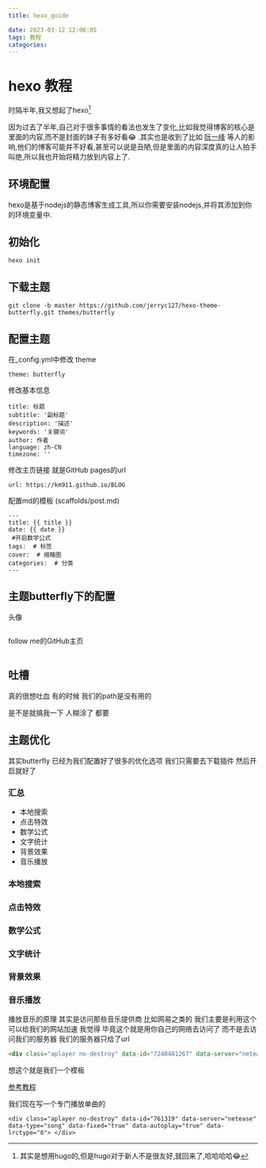 ```yaml
---
title: hexo_guide

date: 2023-03-12 12:06:05
tags: 教程
categories: 
---
```


# hexo 教程

时隔半年,我又想起了hexo[^为什么回来了] 

因为过去了半年,自己对于很多事情的看法也发生了变化,比如我觉得博客的核心是里面的内容,而不是封面的妹子有多好看:joy: .其实也是收到了比如 [阮一峰]() 等人的影响,他们的博客可能并不好看,甚至可以说是丑陋,但是里面的内容深度真的让人拍手叫绝,所以我也开始将精力放到内容上了.



## 环境配置

hexo是基于nodejs的静态博客生成工具,所以你需要安装nodejs,并将其添加到你的环境变量中.



## 初始化

```
hexo init
```

## 下载主题

```
git clone -b master https://github.com/jerryc127/hexo-theme-butterfly.git themes/butterfly
```

## 配置主题

在_config.yml中修改 theme

```
theme: butterfly
```

修改基本信息

```
title: 标题
subtitle: '副标题'
description: '描述'
keywords: '关键词'
author: 作者
language: zh-CN
timezone: ''
```

修改主页链接 就是GitHub pages的url

```
url: https://km911.github.io/BLOG
```

配置md的模板 (scaffolds/post.md)

```
---
title: {{ title }}
date: {{ date }}
 #开启数学公式
tags:  # 标签
cover:  # 缩略图
categories:  # 分类
---
```



## 主题butterfly下的配置

头像

```
```

follow me的GitHub主页

```
```





## 吐槽

真的很想吐血 有的时候 我们的path是没有用的

是不是就搞我一下 人糊涂了 都要





## 主题优化

其实butterfly 已经为我们配置好了很多的优化选项 我们只需要去下载插件 然后开启就好了 

### 汇总

* 本地搜索
* 点击特效 
* 数学公式
* 文字统计
* 背景效果
* 音乐播放



### 本地搜索

### 点击特效

### 数学公式

### 文字统计

### 背景效果

### 音乐播放

播放音乐的原理 其实是访问那些音乐提供商 比如网易之类的 我们主要是利用这个可以给我们的网站加速 我觉得 毕竟这个就是用你自己的网络去访问了 而不是去访问我们的服务器 我们的服务器只给了url 

```html
<div class="aplayer no-destroy" data-id="7248481267" data-server="netease" data-type="playlist" data-fixed="true" data-autoplay="true" data-lrctype="0"> </div>
```

想这个就是我们一个模板

[参考教程](https://butterfly.js.org/posts/507c070f/#%E6%8F%92%E5%85%A5-Aplayer-html) 

我们现在写一个专门播放单曲的

````
<div class="aplayer no-destroy" data-id="761319" data-server="netease" data-type="song" data-fixed="true" data-autoplay="true" data-lrctype="0"> </div>
````

<div class="aplayer no-destroy" data-id="761319" data-server="netease" data-type="song" data-fixed="true" data-autoplay="true" data-lrctype="0"  > </div>

[^为什么回来了]: 其实是想用hugo的,但是hugo对于新人不是很友好,就回来了,哈哈哈哈:joy:
